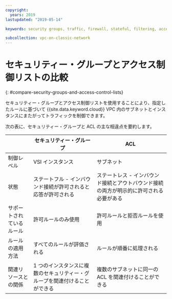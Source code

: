 ```yaml
---
copyright:
  years: 2019
lastupdated: "2019-05-14"

keywords: security groups, traffic, firewall, stateful, filtering, access, control, list, ACL, stateless, traffic, resource

subcollection: vpc-on-classic-network
---
```


# セキュリティー・グループとアクセス制御リストの比較
{: #compare-security-groups-and-access-control-lists}

セキュリティー・グループとアクセス制御リストを使用することにより、指定したルールに基づいて {{site.data.keyword.cloud}} VPC 内のサブネットとインスタンスにまたがってトラフィックを制御できます。

次の表に、セキュリティー・グループと ACL の主な相違点を要約します。

|  | セキュリティー・グループ | ACL    |
|-------------|-----------------|---------|
| 制御レベル  | VSI インスタンス    | サブネット  |
| 状態   | ステートフル - インバウンド接続が許可されると応答が許可される | ステートレス - インバウンド接続とアウトバウンド接続の両方が明示的に許可される必要がある |
| サポートされているルール | 許可ルールのみ使用 | 許可ルールと拒否ルールを使用|
| ルールの適用方法 | すべてのルールが評価される | ルールが順番に処理される |
| 関連リソースとの関係 | 1 つのインスタンスに複数のセキュリティー・グループを関連付けることができる| 複数のサブネットに同一の ACL を関連付けることができる|
